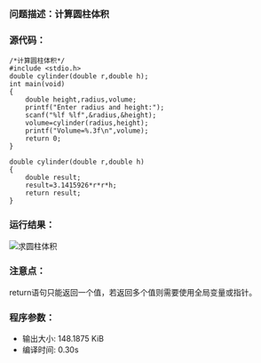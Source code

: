 
### 问题描述：计算圆柱体积
### 源代码：
	/*计算圆柱体积*/
	#include <stdio.h>
	double cylinder(double r,double h);
	int main(void)
	{
		double height,radius,volume;
		printf("Enter radius and height:");
		scanf("%lf %lf",&radius,&height);
		volume=cylinder(radius,height);
		printf("Volume=%.3f\n",volume);
		return 0;
	}
	
	double cylinder(double r,double h)
	{
		double result;
		result=3.1415926*r*r*h;
		return result;
	}
### 运行结果：
![求圆柱体积](https://upload-images.jianshu.io/upload_images/6770220-300742a6d3720017.png?imageMogr2/auto-orient/strip%7CimageView2/2/w/1240)

### 注意点：
return语句只能返回一个值，若返回多个值则需要使用全局变量或指针。
### 程序参数：
- 输出大小: 148.1875 KiB
- 编译时间: 0.30s
